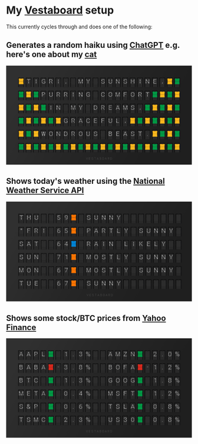 # My [Vestaboard](https://docs.vestaboard.com/read-write) setup

This currently cycles through and does one of the following:

## Generates a random haiku using [ChatGPT](https://github.com/openai/openai-node) e.g. here's one about my [cat](http://tigri.cat)
   ![haiku](screenshots/haiku.jpg)

## Shows today's weather using the [National Weather Service API](https://www.weather.gov/documentation/services-web-api)
   ![weather](screenshots/weather.jpg)

## Shows some stock/BTC prices from [Yahoo Finance](https://github.com/gadicc/node-yahoo-finance2)
   ![stocks](screenshots/stocks.jpg)
